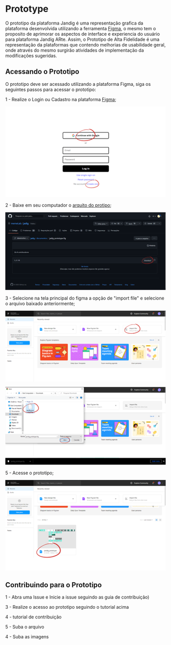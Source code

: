 # Prototype

O prototipo da plataforma Jandig é uma representação grafica da plataforma desenvolvida utilizando a ferramenta [Figma](https://www.figma.com/downloads/), o mesmo tem o proposito de aprimorar os aspectos de interface e experiencia do usuário para plataforma Jandig ARte. Assim, o Prototipo de Alta Fidelidade é uma representação da plataformas que contendo melhorias de usabilidade geral, onde através do mesmo surgirão atividades de implementação da modificações sugeridas.


## Acessando o Prototipo
O prototipo deve ser acessado utilizando a plataforma Figma, siga os seguintes passos para acessar o prototipo:

1 - Realize o Login ou Cadastro na plataforma [Figma](https://www.figma.com/login);

![figma-login](./images/figma-login.PNG)

2 - Baixe em seu computador o [arquito do protipo](./jandig_prototype.fig);

![prototype-file-downhold](./images/prototype-file-downhold.PNG)

3 - Selecione na tela principal do figma a opção de "import file" e selecione o arquivo baixado anteriormente;

![figma-home](./images/figma-home.PNG)

![figma-upload-file](./images/figma-upload-file.PNG)

5 - Acesse o prototipo;

![open-prototype](./images/open-prototype.PNG)


## Contribuindo para o Prototipo

1 - Abra uma Issue e Inicie a issue seguindo as guia de contribuição)

3 - Realize o acesso ao prototipo seguindo o tutorial acima

4 - tutorial de contribuição

5 - Suba o arquivo 

4 - Suba as imagens

